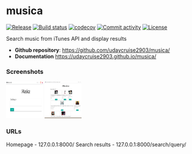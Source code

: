 # musica

[![Release](https://img.shields.io/github/v/release/udaycruise2903/musica)](https://img.shields.io/github/v/release/udaycruise2903/musica)
[![Build status](https://img.shields.io/github/actions/workflow/status/udaycruise2903/musica/main.yml?branch=main)](https://github.com/udaycruise2903/musica/actions/workflows/main.yml?query=branch%3Amain)
[![codecov](https://codecov.io/gh/udaycruise2903/musica/branch/main/graph/badge.svg)](https://codecov.io/gh/udaycruise2903/musica)
[![Commit activity](https://img.shields.io/github/commit-activity/m/udaycruise2903/musica)](https://img.shields.io/github/commit-activity/m/udaycruise2903/musica)
[![License](https://img.shields.io/github/license/udaycruise2903/musica)](https://img.shields.io/github/license/udaycruise2903/musica)

Search music from iTunes API and display results

- **Github repository**: <https://github.com/udaycruise2903/musica/>
- **Documentation** <https://udaycruise2903.github.io/musica/>


### Screenshots

<img src="./screenshots/search_home.png" alt="Homepage" style="height: 100px; width:100px;"/>
<img src="./screenshots/search_results.png" alt="Results page" style="height: 100px; width:100px;"/>

### URLs

Homepage          - 127.0.0.1:8000/
Search results    - 127.0.0.1:8000/search/query/